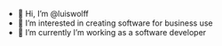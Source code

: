 - 👋 Hi, I’m @luiswolff
- 👀 I’m interested in creating software for business use
- 🌱 I’m currently I’m working as a software developer

<!---
luiswolff/luiswolff is a ✨ special ✨ repository because its `README.md` (this file) appears on your GitHub profile.
You can click the Preview link to take a look at your changes.
--->
